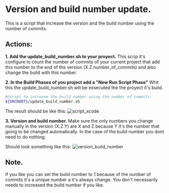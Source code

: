 # Version and build number update.
 This is a script that increase the version and the build number using  the number of commits.

## Actions:
**1. Add the update_build_number.sh to your proyect.**
This scrip it's configure to count the number of commits of your current project that add this number to the end of the version (X.Z.number_of_commits) and also change the build with this number.

**2. In the Build Phases of you project add a "New  Run Script Phase"**
Whit this the update_build_number.sh will be exsecuted the the proyect it's build.
```sh
#Script to increase the build number using the number of commits.
${SRCROOT}/update_build_number.sh
```
The result should be like this:
![script_xcode](https://octodex.github.com/images/yaktocat.png)

**3. Version and build number.**
Make sure the only numbers you change manually in the version (X.Z.Y) are X and Z because Y it's the number that going to be changed automatically. In the case of the build number you dont need to do nothing.

Should look something like this:
![version_build_number](https://octodex.github.com/images/yaktocat.png)

## Note.
If you like you can set the build number to 1 because of the number of commits it's a unique number a it's always change. You don't necessarily needs to increased the build number if you like.